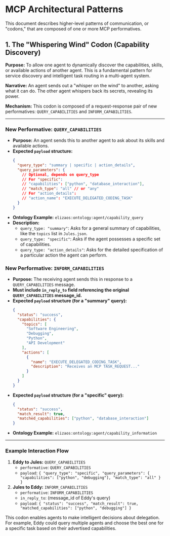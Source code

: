 # MCP Architectural Patterns

This document describes higher-level patterns of communication, or "codons," that are composed of one or more MCP performatives.

## 1. The "Whispering Wind" Codon (Capability Discovery)

**Purpose:** To allow one agent to dynamically discover the capabilities, skills, or available actions of another agent. This is a fundamental pattern for service discovery and intelligent task routing in a multi-agent system.

**Narrative:** An agent sends out a "whisper on the wind" to another, asking what it can do. The other agent whispers back its secrets, revealing its power.

**Mechanism:** This codon is composed of a request-response pair of new performatives: `QUERY_CAPABILITIES` and `INFORM_CAPABILITIES`.

---

### New Performative: `QUERY_CAPABILITIES`

- **Purpose:** An agent sends this to another agent to ask about its skills and available actions.
- **Expected `payload` structure:**
  ```json
  {
    "query_type": "summary | specific | action_details",
    "query_parameters": {
      // Optional, depends on query_type
      // For "specific":
      // "capabilities": ["python", "database_interaction"],
      // "match_type": "all" // or "any"
      // For "action_details":
      // "action_name": "EXECUTE_DELEGATED_CODING_TASK"
    }
  }
  ```
- **Ontology Example:** `elizaos:ontology:agent/capability_query`
- **Description:**
    - `query_type: "summary"`: Asks for a general summary of capabilities, like the `topics` list in `Jules.json`.
    - `query_type: "specific"`: Asks if the agent possesses a specific set of capabilities.
    - `query_type: "action_details"`: Asks for the detailed specification of a particular action the agent can perform.

### New Performative: `INFORM_CAPABILITIES`

- **Purpose:** The receiving agent sends this in response to a `QUERY_CAPABILITIES` message.
- **Must include `in_reply_to` field referencing the original `QUERY_CAPABILITIES` message_id.**
- **Expected `payload` structure (for a "summary" query):**
  ```json
  {
    "status": "success",
    "capabilities": {
      "topics": [
        "Software Engineering",
        "Debugging",
        "Python",
        "API Development"
      ],
      "actions": [
        {
          "name": "EXECUTE_DELEGATED_CODING_TASK",
          "description": "Receives an MCP TASK_REQUEST..."
        }
      ]
    }
  }
  ```
- **Expected `payload` structure (for a "specific" query):**
  ```json
  {
    "status": "success",
    "match_result": true,
    "matched_capabilities": ["python", "database_interaction"]
  }
  ```
- **Ontology Example:** `elizaos:ontology:agent/capability_information`

---

### Example Interaction Flow

1.  **Eddy to Jules:** `QUERY_CAPABILITIES`
    - `performative`: `QUERY_CAPABILITIES`
    - `payload`: `{ "query_type": "specific", "query_parameters": { "capabilities": ["python", "debugging"], "match_type": "all" } }`
2.  **Jules to Eddy:** `INFORM_CAPABILITIES`
    - `performative`: `INFORM_CAPABILITIES`
    - `in_reply_to`: (message_id of Eddy's query)
    - `payload`: `{ "status": "success", "match_result": true, "matched_capabilities": ["python", "debugging"] }`

This codon enables agents to make intelligent decisions about delegation. For example, Eddy could query multiple agents and choose the best one for a specific task based on their advertised capabilities.
